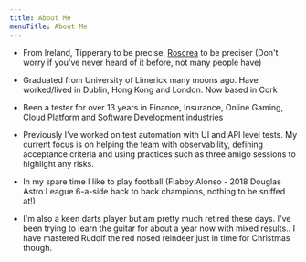 ```yaml
---
title: About Me
menuTitle: About Me
---
```


+ From Ireland, Tipperary to be precise, <a href="https://en.wikipedia.org/wiki/Roscrea">Roscrea</a> to be preciser (Don't worry if you've never heard of it before, not many people have)

+ Graduated from University of Limerick many moons ago. Have worked/lived in Dublin, Hong Kong and London. Now based in Cork

+ Been a tester for over 13 years in Finance, Insurance, Online Gaming, Cloud Platform and Software Development industries

+ Previously I've worked on test automation with UI and API level tests. My current focus is on helping the team with observability, defining acceptance criteria and using practices such as three amigo sessions to highlight any risks.

+ In my spare time I like to play football (Flabby Alonso - 2018 Douglas Astro League 6-a-side back to back champions, nothing to be sniffed at!)

+ I'm also a keen darts player but am pretty much retired these days. I've been trying to learn the guitar for about a year now with mixed results.. I have mastered Rudolf the red nosed reindeer just in time for Christmas though.
